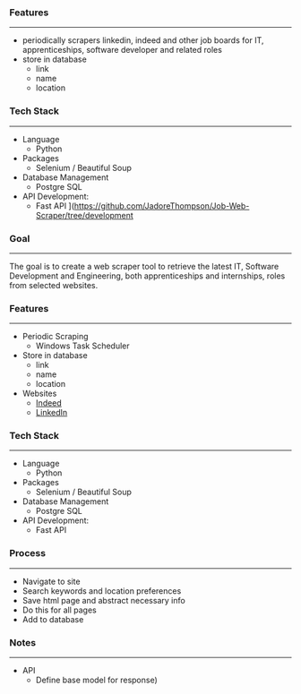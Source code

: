 
### Features

---

- periodically scrapers linkedin, indeed and other job boards for IT, apprenticeships, software developer and related roles
- store in database
    - link
    - name
    - location

### Tech Stack

---

- Language
    - Python
- Packages
    - Selenium / Beautiful Soup
- Database Management
    - Postgre SQL
- API Development:
    - Fast API
](https://github.com/JadoreThompson/Job-Web-Scraper/tree/development

### Goal

---

The goal is to create a web scraper tool to retrieve the latest IT, Software Development and Engineering, both apprenticeships and internships, roles from selected websites.

### Features

---

- Periodic Scraping
    - Windows Task Scheduler
- Store in database
    - link
    - name
    - location
- Websites
    - [Indeed](https://uk.indeed.com/)
    - [LinkedIn](https://www.linkedin.com/feed/)

### Tech Stack

---

- Language
    - Python
- Packages
    - Selenium / Beautiful Soup
- Database Management
    - Postgre SQL
- API Development:
    - Fast API

### Process

---

- Navigate to site
- Search keywords and location preferences
- Save html page and abstract necessary info
- Do this for all pages
- Add to database

### Notes

---

- API
    - Define base model for response)
